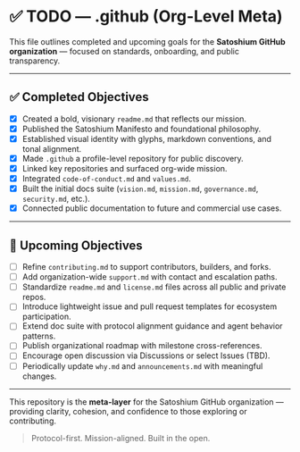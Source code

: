 
# ✅ TODO — .github (Org-Level Meta)

This file outlines completed and upcoming goals for the **Satoshium GitHub organization** — focused on standards, onboarding, and public transparency.

---

## ✅ Completed Objectives

- [x] Created a bold, visionary `readme.md` that reflects our mission.
- [x] Published the Satoshium Manifesto and foundational philosophy.
- [x] Established visual identity with glyphs, markdown conventions, and tonal alignment.
- [x] Made `.github` a profile-level repository for public discovery.
- [x] Linked key repositories and surfaced org-wide mission.
- [x] Integrated `code-of-conduct.md` and `values.md`.
- [x] Built the initial docs suite (`vision.md`, `mission.md`, `governance.md`, `security.md`, etc.).
- [x] Connected public documentation to future and commercial use cases.

---

## 🚧 Upcoming Objectives

- [ ] Refine `contributing.md` to support contributors, builders, and forks.
- [ ] Add organization-wide `support.md` with contact and escalation paths.
- [ ] Standardize `readme.md` and `license.md` files across all public and private repos.
- [ ] Introduce lightweight issue and pull request templates for ecosystem participation.
- [ ] Extend doc suite with protocol alignment guidance and agent behavior patterns.
- [ ] Publish organizational roadmap with milestone cross-references.
- [ ] Encourage open discussion via Discussions or select Issues (TBD).
- [ ] Periodically update `why.md` and `announcements.md` with meaningful changes.

---

This repository is the **meta-layer** for the Satoshium GitHub organization — providing clarity, cohesion, and confidence to those exploring or contributing.

> Protocol-first. Mission-aligned. Built in the open.
